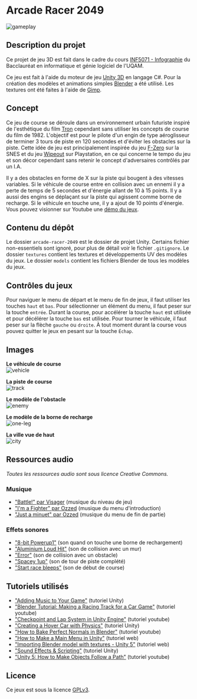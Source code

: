 # Arcade Racer 2049

![gameplay](images/gameplay.png)

## Description du projet

Ce projet de jeu 3D est fait dans le cadre du cours [INF5071 - Infographie](https://etudier.uqam.ca/cours?sigle=INF5071) du Bacclauréat en informatique et génie logiciel de l'UQAM.
 
Ce jeu est fait à l'aide du moteur de jeu [Unity 3D](https://unity3d.com/fr) en langage C#. Pour la création des modèles et animations simples [Blender](https://www.blender.org/) a été utilisé. Les textures ont été faites à l'aide de [Gimp](https://www.gimp.org/).

## Concept

Ce jeu de course se déroule dans un environnement urbain futuriste inspiré de l'esthétique du film [Tron](https://fr.wikipedia.org/wiki/Tron) cependant sans utiliser les concepts de course du film de 1982. L'objectif est pour le pilote d'un engin de type aéroglisseur de terminer 3 tours de piste en 120 secondes et d'éviter les obstacles sur la piste. Cette idée de jeu est principalement inspirée du jeu [F-Zero](https://en.wikipedia.org/wiki/F-Zero) sur la SNES et du jeu [Wipeout](https://en.wikipedia.org/wiki/Wipeout_(video_game)) sur Playstation, en ce qui concerne le tempo du jeu et son décor cependant sans retenir le concept d'adversaires contrôlés par un I.A.

Il y a des obstacles en forme de X sur la piste qui bougent à des vitesses variables. Si le véhicule de course entre en collision avec un ennemi il y a perte de temps de 5 secondes et d'énergie allant de 10 à 15 points. Il y a aussi des engins se déplaçant sur la piste qui agissent comme borne de recharge. Si le véhicule en touche une, il y a ajout de 10 points d'énergie. Vous pouvez visionner sur Youtube une [démo du jeux](https://youtu.be/WKlPzU6sMcg). 

## Contenu du dépôt

Le dossier `arcade-racer-2049` est le dossier de projet Unity. Certains fichier non-essentiels sont ignoré, pour plus de détail voir le fichier `.gitignore`. Le dossier `textures` contient les textures et développements UV des modèles du jeux. Le dossier `models` contient les fichiers Blender de tous les modèles du jeux.

## Contrôles du jeux

Pour naviguer le menu de départ et le menu de fin de jeux, il faut utiliser les touches `haut` et `bas`. Pour sélectionner un élément du menu, il faut peser sur la touche `entrée`. Durant la course, pour accélérer la touche `haut` est utilisée et pour décélérer la touche `bas` est utilisée. Pour tourner le véhicule, il faut peser sur la flèche `gauche` ou `droite`. À tout moment durant la course vous pouvez quitter le jeux en pesant sur la touche `Échap`.

## Images

**Le véhicule de course**  
![vehicle](images/vehicle.png)

**La piste de course**  
![track](images/track-full-texture.png)

**Le modèle de l'obstacle**  
![enemy](images/enemy.png)

**Le modèle de la borne de recharge**  
![one-leg](images/one-leg.png)

**La ville vue de haut**  
![city](images/city.png)

## Ressources audio

_Toutes les ressources audio sont sous licence Creative Commons._

### Musique

- ["Battle!" par Visager](http://freemusicarchive.org/music/Visager/Songs_From_An_Unmade_World_2/Visager_-_Songs_From_An_Unmade_World_2_-_22_Battle_-Loop-) (musique du niveau de jeu)
- ["I'm a Fighter" par Ozzed](https://ozzed.net/music/8-bit-run-and-pun.shtml#listen) (musique du menu d'introduction)
- ["Just a minuet" par Ozzed](https://ozzed.net/music/8-bit-run-and-pun.shtml#listen) (musique du menu de fin de partie)

### Effets sonores

- ["8-bit Powerup1"](https://freesound.org/people/timgormly/sounds/170155/) (son quand on touche une borne de rechargement)
- ["Aluminium Loud Hit"](https://freesound.org/people/sacha-rush/sounds/455334/) (son de collision avec un mur)
- ["Error"](https://freesound.org/people/Autistic%20Lucario/sounds/142608/) (son de collision avec un obstacle)
- ["Spacey 1up"](https://freesound.org/people/GameAudio/sounds/220173/) (son de tour de piste complété)
- ["Start race bleeps"](https://freesound.org/people/Timbre/sounds/98007/) (son de début de course)

## Tutoriels utilisés

- ["Adding Music to Your Game"](https://unity3d.com/learn/tutorials/topics/audio/adding-music-your-game) (tutoriel Unity)
- ["Blender Tutorial: Making a Racing Track for a Car Game"](https://www.youtube.com/watch?v=SDLLbKvEeBY) (tutoriel youtube)
- ["Checkpoint and Lap System in Unity Engine"](https://www.youtube.com/watch?v=7NehsLWcFIU) (tutoriel youtube)
- ["Creating a Hover Car with Physics"](https://unity3d.com/fr/learn/tutorials/modules/beginner/live-training-archive/hover-car-physics) (tutoriel Unity)
- ["How to Bake Perfect Normals in Blender"](https://www.youtube.com/watch?v=0r-cGjVKvGw) (tutoriel youtube)
- ["How to Make a Main Menu in Unity"](https://www.instructables.com/id/How-to-make-a-main-menu-in-Unity/) (tutoriel web)
- ["Importing Blender model with textures - Unity 5"](https://answers.unity.com/questions/983465/importing-blender-model-with-textures-unity-5.html) (tutoriel web)
- ["Sound Effects & Scripting"](https://unity3d.com/fr/learn/tutorials/topics/audio/sound-effects-scripting) (tutoriel Unity)
- ["Unity 5: How to Make Objects Follow a Path"](https://www.youtube.com/watch?v=fKWTpi70a_E) (tutoriel youtube)

## Licence

Ce jeux est sous la licence [GPLv3](https://www.gnu.org/licenses/quick-guide-gplv3.fr.html).
